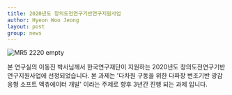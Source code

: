 ```yaml
---
title: 2020년도 창의도전연구기반연구지원사업
author: Hyeon Woo Jeong
layout: post
group: news
---
```


 <img src="/static/img/news/nrf.jpeg" alt="MR5 2220 empty" class="img-responsive">

 본 연구실의 이동진 박사님께서 한국연구재단이 지원하는 2020년도 창의도전연구기반연구지원사업에 선정되었습니다. 본 과제는 '다차원 구동을 위한 다파장 변조기반 광감응형 소프트 액츄에이터 개발' 이라는 주제로 향후 3년간 진행 되는 과제 입니다. 